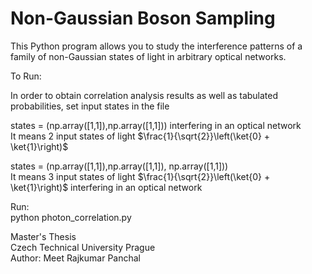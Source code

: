 # Non-Gaussian Boson Sampling
This Python program allows you to study the interference patterns of a family of non-Gaussian states of light in arbitrary optical networks.

To Run: </br>

In order to obtain correlation analysis results as well as tabulated probabilities, set input states in the file</br>

states = (np.array([1,1]),np.array([1,1])) interfering in an optical network </br>
It means 2 input states of light  $\frac{1}{\sqrt{2}}\left(\ket{0} + \ket{1}\right)$ </br>

states = (np.array([1,1]),np.array([1,1]), np.array([1,1]))  </br>
It means 3 input states of light  $\frac{1}{\sqrt{2}}\left(\ket{0} + \ket{1}\right)$ interfering in an optical network</br>

Run: </br>
python photon_correlation.py </br>


Master's Thesis </br>
Czech Technical University Prague </br>
Author: Meet Rajkumar Panchal </br>
